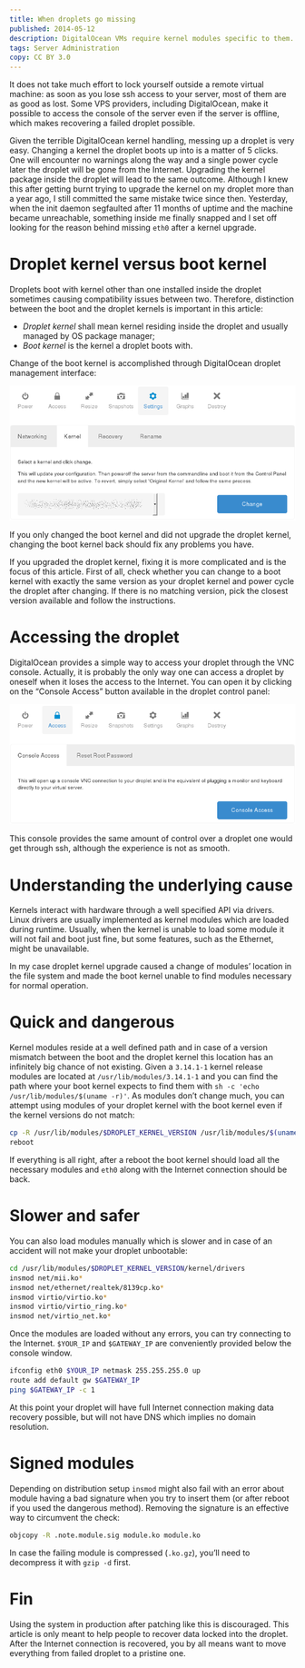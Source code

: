 ```yaml
---
title: When droplets go missing
published: 2014-05-12
description: DigitalOcean VMs require kernel modules specific to them. This can lead to unbootable instances if you force a kernel upgrade.
tags: Server Administration
copy: CC BY 3.0
---
```


It does not take much effort to lock yourself outside a remote virtual machine:
as soon as you lose ssh access to your server, most of them are as good as
lost. Some VPS providers, including DigitalOcean, make it possible to access
the console of the server even if the server is offline, which makes recovering
a failed droplet possible.

Given the terrible DigitalOcean kernel handling, messing up a droplet is very
easy. Changing a kernel the droplet boots up into is a matter of 5 clicks. One
will encounter no warnings along the way and a single power cycle later the
droplet will be gone from the Internet. Upgrading the kernel package inside the
droplet will lead to the same outcome. Although I knew this after getting burnt
trying to upgrade the kernel on my droplet more than a year ago, I still
committed the same mistake twice since then. Yesterday, when the init daemon
segfaulted after 11 months of uptime and the machine became unreachable,
something inside me finally snapped and I set off looking for the reason behind
missing `eth0` after a kernel upgrade.

# Droplet kernel versus boot kernel

Droplets boot with kernel other than one installed inside the droplet sometimes
causing compatibility issues between two. Therefore, distinction between the
boot and the droplet kernels is important in this article:

* *Droplet kernel* shall mean kernel residing inside the droplet and usually
  managed by OS package manager;
* *Boot kernel* is the kernel a droplet boots with.

Change of the boot kernel is accomplished through DigitalOcean droplet
management interface:

![Control panel section for changing the kernel][kernel-img]

If you only changed the boot kernel and did not upgrade the droplet kernel,
changing the boot kernel back should fix any problems you have.

If you upgraded the droplet kernel, fixing it is more complicated and is the
focus of this article. First of all, check whether you can change to a boot
kernel with exactly the same version as your droplet kernel and power cycle
the droplet after changing. If there is no matching version, pick the closest
version available and follow the instructions.

# Accessing the droplet

DigitalOcean provides a simple way to access your droplet through the VNC
console. Actually, it is probably the only way one can access a droplet by
oneself when it loses the access to the Internet. You can open it by clicking
on the “Console Access” button available in the droplet control panel:

![Control panel section with “Console Access” button visible][vnc-img]

This console provides the same amount of control over a droplet one would get
through ssh, although the experience is not as smooth.

# Understanding the underlying cause

Kernels interact with hardware through a well specified API via drivers. Linux
drivers are usually implemented as kernel modules which are loaded during
runtime. Usually, when the kernel is unable to load some module it will not
fail and boot just fine, but some features, such as the Ethernet, might be
unavailable.

In my case droplet kernel upgrade caused a change of modules’ location in the
file system and made the boot kernel unable to find modules necessary for
normal operation.

# Quick and dangerous

Kernel modules reside at a well defined path and in case of a version mismatch
between the boot and the droplet kernel this location has an infinitely big
chance of not existing. Given a `3.14.1-1` kernel release modules are located
at `/usr/lib/modules/3.14.1-1` and you can find the path where your boot kernel
expects to find them with `sh -c 'echo /usr/lib/modules/$(uname -r)'`. As
modules don’t change much, you can attempt using modules of your droplet kernel
with the boot kernel even if the kernel versions do not match:

```bash
cp -R /usr/lib/modules/$DROPLET_KERNEL_VERSION /usr/lib/modules/$(uname -r)
reboot
```

If everything is all right, after a reboot the boot kernel should load all
the necessary modules and `eth0` along with the Internet connection should be
back.

# Slower and safer

You can also load modules manually which is slower and in case of an accident
will not make your droplet unbootable:

```bash
cd /usr/lib/modules/$DROPLET_KERNEL_VERSION/kernel/drivers
insmod net/mii.ko*
insmod net/ethernet/realtek/8139cp.ko*
insmod virtio/virtio.ko*
insmod virtio/virtio_ring.ko*
insmod net/virtio_net.ko*
```

Once the modules are loaded without any errors, you can try connecting to the
Internet. `$YOUR_IP` and `$GATEWAY_IP` are conveniently provided below the
console window.

```bash
ifconfig eth0 $YOUR_IP netmask 255.255.255.0 up
route add default gw $GATEWAY_IP
ping $GATEWAY_IP -c 1
```

At this point your droplet will have full Internet connection making data
recovery possible, but will not have DNS which implies no domain resolution.

# Signed modules

Depending on distribution setup `insmod` might also fail with an error about
module having a bad signature when you try to insert them (or after reboot if
you used the dangerous method). Removing the signature is an effective way to
circumvent the check:

```bash
objcopy -R .note.module.sig module.ko module.ko
```

In case the failing module is compressed (`.ko.gz`), you’ll need to decompress
it with `gzip -d` first.

# Fin

Using the system in production after patching like this is discouraged. This
article is only meant to help people to recover data locked into the droplet.
After the Internet connection is recovered, you by all means want to move
everything from failed droplet to a pristine one.

[vnc-img]:/images/recovering-digitalocean-kernel-change/vnc.png
[kernel-img]:/images/recovering-digitalocean-kernel-change/kernel.png

